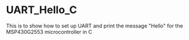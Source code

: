# UART_Hello_C

This is to show how to set up UART and print the message "Hello" for the MSP430G2553 microcontroller in C
